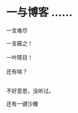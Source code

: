 # 一与博客 ……


一言难尽

一言蔽之！<br />
<br />
一叶障目！<br />
<br />
还有啥？<br />
<br />
<img src="static/image/smiley/default/lol.gif" smilieid="12" border="0" alt="" /><img src="static/image/smiley/default/lol.gif" smilieid="12" border="0" alt="" /><img src="static/image/smiley/default/lol.gif" smilieid="12" border="0" alt="" />

不好意思，没听过。

还有一键沙雕
